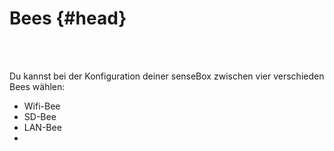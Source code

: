 # Bees {#head}

<div class="description"></div>
<div class="line">
    <br>
    <br>
</div>

Du kannst bei der Konfiguration deiner senseBox zwischen vier verschieden Bees wählen: 

* Wifi-Bee
* SD-Bee 
* LAN-Bee
* 
